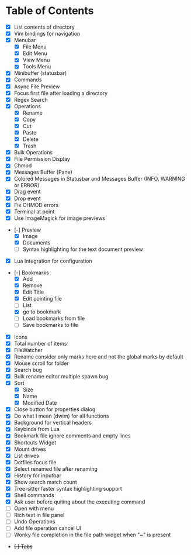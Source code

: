 
# Table of Contents

- [x] List contents of directory
- [x] Vim bindings for navigation
- [x] Menubar
  - [x] File Menu
  - [x] Edit Menu
  - [x] View Menu
  - [x] Tools Menu
- [x] Minibuffer (statusbar)
- [x] Commands
- [x] Async File Preview
- [x] Focus first file after loading a directory
- [x] Regex Search
- [x] Operations
  - [x] Rename
  - [x] Copy
  - [x] Cut
  - [x] Paste
  - [x] Delete
  - [x] Trash
- [x] Bulk Operations
- [x] File Permission Display
- [x] Chmod
- [x] Messages Buffer (Pane)
- [x] Colored Messages in Statusbar and Messages Buffer (INFO, WARNING or ERROR)
- [x] Drag event
- [x] Drop event
- [x] Fix CHMOD errors
- [x] Terminal at point
- [x] Use ImageMagick for image previews
- [-] Preview
  - [x] Image
  - [x] Documents
  - [ ] Syntax highlighting for the text document preview
- [x] Lua Integration for configuration
- [-] Bookmarks
  - [x] Add
  - [x] Remove
  - [x] Edit Title
  - [x] Edit pointing file
  - [ ] List
  - [x] go to bookmark
  - [ ] Load bookmarks from file
  - [ ] Save bookmarks to file
- [x] Icons
- [x] Total number of items
- [x] FileWatcher
- [x] Rename consider only marks here and not the global marks by default
- [x] Mouse scroll for folder
- [x] Search bug
- [x] Bulk rename editor multiple spawn bug
- [x] Sort
  - [x] Size
  - [x] Name
  - [x] Modified Date
- [x] Close button for properties dialog
- [x] Do what I mean (dwim) for all functions
- [x] Background for vertical headers
- [x] Keybinds from Lua
- [x] Bookmark file ignore comments and empty lines
- [x] Shortcuts Widget
- [x] Mount drives
- [x] List drives
- [x] Dotfiles focus file
- [x] Select renamed file after renaming
- [x] History for inputbar
- [x] Show search match count
- [x] Tree-sitter faster syntax highlighting support
- [x] Shell commands
- [x] Ask user before quiting about the executing command
- [ ] Open with menu
- [ ] Rich text in file panel
- [ ] Undo Operations
- [ ] Add file operation cancel UI
- [ ] Wonky file completion in the file path widget when "~" is present
- ~~[ ] Tabs~~
